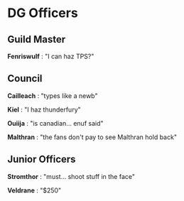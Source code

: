 # DG Officers

## Guild Master

__Fenriswulf__ : "I can haz TPS?"

## Council

__Cailleach__ : "types like a newb"

__Kiel__ : "I haz thunderfury"

__Ouiija__ : "is canadian... enuf said"

__Malthran__ : "the fans don't pay to see Malthran hold back"

## Junior Officers

__Stromthor__ : "must... shoot stuff in the face"

__Veldrane__ : "$250"